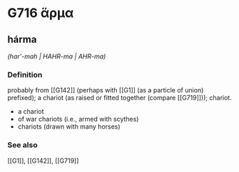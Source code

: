 # G716 ἅρμα

## hárma

_(har'-mah | HAHR-ma | AHR-ma)_

### Definition

probably from [[G142]] (perhaps with [[G1]] (as a particle of union) prefixed); a chariot (as raised or fitted together (compare [[G719]])); chariot.

- a chariot
- of war chariots (i.e., armed with scythes)
- chariots (drawn with many horses)

### See also

[[G1]], [[G142]], [[G719]]

